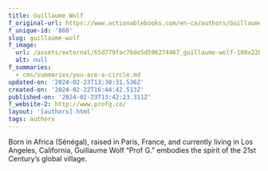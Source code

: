 ```yaml
---
title: Guillaume Wolf
f_original-url: https://www.actionablebooks.com/en-ca/authors/Guillaume-Wolf/
f_unique-id: '860'
slug: guillaume-wolf
f_image:
  url: /assets/external/65d779fac76de5d596274467_guillaume-wolf-180x220.jpeg
  alt: null
f_summaries:
  - cms/summaries/you-are-a-circle.md
updated-on: '2024-02-23T13:30:31.536Z'
created-on: '2024-02-22T16:44:42.513Z'
published-on: '2024-02-23T13:42:23.311Z'
f_website-2: http://www.profg.co/
layout: '[authors].html'
tags: authors
---
```


Born in Africa (Sénégal), raised in Paris, France, and currently living in Los Angeles, California, Guillaume Wolf “Prof G.” embodies the spirit of the 21st Century’s global village.
